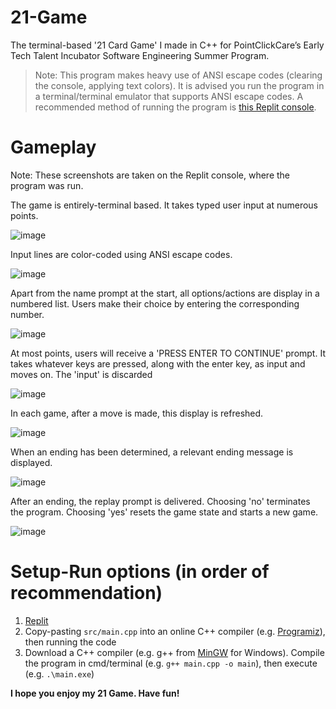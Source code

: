 # 21-Game
The terminal-based '21 Card Game' I made in C++ for PointClickCare’s Early Tech Talent Incubator Software Engineering Summer Program.

> Note: This program makes heavy use of ANSI escape codes (clearing the console, applying text colors). It is advised you run the program in a terminal/terminal emulator that supports ANSI escape codes. 
> A recommended method of running the program is [this Replit console](https://replit.com/@teddycitroos/21-Game?v=1).

# Gameplay
Note: These screenshots are taken on the Replit console, where the program was run.

The game is entirely-terminal based. It takes typed user input at numerous points.

![image](https://github.com/user-attachments/assets/0f6c73df-4e2a-4572-8628-9bb1d48e38b8)

Input lines are color-coded using ANSI escape codes.

![image](https://github.com/user-attachments/assets/31ec0f4b-a22f-484b-89d9-7f5275d384b4)

Apart from the name prompt at the start, all options/actions are display in a numbered list. Users make their choice by entering the corresponding number.

![image](https://github.com/user-attachments/assets/d95d2f10-2eaf-4a55-aba2-d497e0f0211a)

At most points, users will receive a 'PRESS ENTER TO CONTINUE' prompt. It takes whatever keys are pressed, along with the enter key, as input and moves on. The 'input' is discarded

![image](https://github.com/user-attachments/assets/33df49df-7452-4e24-ad8d-282793e048e2)

In each game, after a move is made, this display is refreshed.

![image](https://github.com/user-attachments/assets/cabd3ee6-2ebd-4a1b-a2e0-d3c8511cbd38)

When an ending has been determined, a relevant ending message is displayed.

![image](https://github.com/user-attachments/assets/aed6b228-d2ca-4080-87f8-8b02007a42e3)

After an ending, the replay prompt is delivered. Choosing 'no' terminates the program. Choosing 'yes' resets the game state and starts a new game.

![image](https://github.com/user-attachments/assets/30a007ff-d1ae-4b76-8491-1587620b4dad)


# Setup-Run options (in order of recommendation)
1. [Replit](https://replit.com/@teddycitroos/21-Game?v=1)
2. Copy-pasting ```src/main.cpp``` into an online C++ compiler (e.g. [Programiz](https://www.programiz.com/cpp-programming/online-compiler/)), then running the code
3. Download a C++ compiler (e.g. g++ from [MinGW](https://github.com/niXman/mingw-builds-binaries/releases) for Windows). Compile the program in cmd/terminal (e.g. ```g++ main.cpp -o main```), then execute (e.g. ```.\main.exe```)





**I hope you enjoy my 21 Game. Have fun!**
